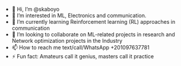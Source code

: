 - 👋 Hi, I’m @skaboyo
- 👀 I’m interested in ML, Electronics and communication.
- 🌱 I’m currently learning Reinforcement learning (RL) approaches in communication 
- 💞️ I’m looking to collaborate on ML-related projects in research and Network optimization projects in the Industry
- 📫 How to reach me text/call/WhatsApp +201097637781
- ⚡ Fun fact: Amateurs call it genius, masters call it practice

<!---
skaboyo/skaboyo is a ✨ special ✨ repository because its `README.md` (this file) appears on your GitHub profile.
You can click the Preview link to take a look at your changes.
--->
